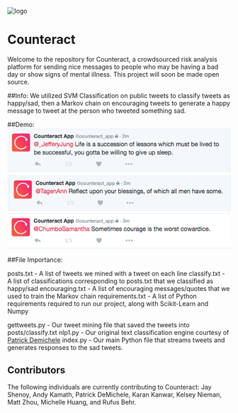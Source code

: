 ![logo](http://andykamath.com/counteract.png)
# Counteract

Welcome to the repository for Counteract, a crowdsourced risk analysis platform
for sending nice messages to people who may be having a bad day or show signs of mental illness. This project will soon be made open source.

##Info:
We utilized SVM Classification on public tweets to classify tweets as happy/sad, then a Markov chain on encouraging tweets to generate a happy message to tweet at the person who tweeted something sad.

##Demo:
![pic1](pic1.png)
![pic2](pic2.png)
![pic3](pic3.png)

##File Importance:

posts.txt - A list of tweets we mined with a tweet on each line
classify.txt - A list of classifications corresponding to posts.txt that we classified as happy/sad
encouraging.txt - A list of encouraging messages/quotes that we used to train the Markov chain
requirements.txt - A list of Python requirements required to run our project, along with Scikit-Learn and Numpy

gettweets.py - Our tweet mining file that saved the tweets into posts/classify.txt
nlp1.py - Our original text classification engine courtesy of [Patrick Demichele](http://github.com/patdemichele)
index.py - Our main Python file that streams tweets and generates responses to the sad tweets.

## Contributors

The following individuals are currently contributing to Counteract: Jay Shenoy,
Andy Kamath, Patrick DeMichele, Karan Kanwar, Kelsey Nieman, Matt Zhou, Michelle Huang, and Rufus Behr.
